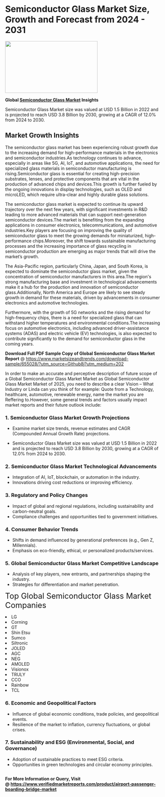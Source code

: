 <H1>Semiconductor Glass Market Size, Growth and Forecast from 2024 - 2031</H1><img class="aligncenter size-medium wp-image-584254" src="https://thirdeyenews.in/wp-content/uploads/2024/09/Global-Market-Research-300x168.jpeg" alt="" width="300" height="168" /><p><strong>Global&nbsp;<a href="https://www.marketsizeandtrends.com/download-sample/655028/?utm_source=Github8j?utm_medium=202">Semiconductor Glass Market</a> Insights</strong></p><p>Semiconductor Glass Market size was valued at USD 1.5 Billion in 2022 and is projected to reach USD 3.8 Billion by 2030, growing at a CAGR of 12.0% from 2024 to 2030.</p><p><h2>Market Growth Insights</h2> <p>The semiconductor glass market has been experiencing robust growth due to the increasing demand for high-performance materials in the electronics and semiconductor industries.As technology continues to advance, especially in areas like 5G, AI, IoT, and automotive applications, the need for specialized glass materials in semiconductor manufacturing is rising.Semiconductor glass is essential for creating high-precision substrates, lenses, and protective components that are vital in the production of advanced chips and devices.This growth is further fueled by the ongoing innovations in display technologies, such as OLED and microLED, which require ultra-clear and highly durable glass solutions.</p> <p>The semiconductor glass market is expected to continue its upward trajectory over the next few years, with significant investments in R&D leading to more advanced materials that can support next-generation semiconductor devices.The market is benefiting from the expanding applications in consumer electronics, telecommunications, and automotive industries.Key players are focusing on improving the quality of semiconductor glass to meet the growing demands for miniaturized, high-performance chips.Moreover, the shift towards sustainable manufacturing processes and the increasing importance of glass recycling in semiconductor production are emerging as major trends that will drive the market’s growth.</p> <p>The Asia-Pacific region, particularly China, Japan, and South Korea, is expected to dominate the semiconductor glass market, given the concentration of semiconductor manufacturers in this area.The region's strong manufacturing base and investment in technological advancements make it a hub for the production and innovation of semiconductor glass.Additionally, North America and Europe are likely to see steady growth in demand for these materials, driven by advancements in consumer electronics and automotive technologies.</p> <p>Furthermore, with the growth of 5G networks and the rising demand for high-frequency chips, there is a need for specialized glass that can withstand higher temperatures and environmental conditions.The increasing focus on automotive electronics, including advanced driver-assistance systems (ADAS) and electric vehicle (EV) technologies, is also expected to contribute significantly to the demand for semiconductor glass in the coming years.</p> <p><span class=""><strong>Download Full PDF Sample Copy of Global Semiconductor Glass Market Report</strong> @ <a href="https://www.marketsizeandtrends.com/download-sample/655028/?utm_source=Github8j?utm_medium=202" target="_blank">https://www.marketsizeandtrends.com/download-sample/655028/?utm_source=Github8j?utm_medium=202</a></span></p><p>In order to make an accurate and perceptive description of future scope of a Global&nbsp;Semiconductor Glass Market Market as Global&nbsp;Semiconductor Glass Market Market of 2025, you need to describe a clear Vision &ndash; What Industry or Linda can you think of for example: Quote from a Technology, healthcare, automotive, renewable energy, name the market you are Reffering to.However, some general trends and factors usually impact market reports and their future outlook include:</p><h3>1.&nbsp;<strong>Semiconductor Glass Market Growth Projections</strong></h3><ul><li>Examine market size trends, revenue estimates and CAGR (Compounded Annual Growth Rate) projections.</li><li><p>Semiconductor Glass Market size was valued at USD 1.5 Billion in 2022 and is projected to reach USD 3.8 Billion by 2030, growing at a CAGR of 12.0% from 2024 to 2030.</p></li></ul><h3>2.&nbsp;<strong>Semiconductor Glass Market Technological Advancements</strong></h3><ul><li>Integration of AI, IoT, blockchain, or automation in the industry.</li><li>Innovations driving cost reductions or improving efficiency.</li></ul><h3>3.&nbsp;<strong>Regulatory and Policy Changes</strong></h3><ul><li>Impact of global and regional regulations, including sustainability and carbon-neutral goals.</li><li>Compliance challenges and opportunities tied to government initiatives.</li></ul><h3>4.&nbsp;<strong>Consumer Behavior Trends</strong></h3><ul><li>Shifts in demand influenced by generational preferences (e.g., Gen Z, Millennials).</li><li>Emphasis on eco-friendly, ethical, or personalized products/services.</li></ul><h3>5.&nbsp;<strong>Global Semiconductor Glass Market Competitive Landscape</strong></h3><ul><li>Analysis of key players, new entrants, and partnerships shaping the industry.</li><li>Strategies for differentiation and market penetration.</li></ul><p data-pm-slice="1 1 []"><span style="color: inherit; font-family: inherit; font-size: 25px;">Top Global Semiconductor Glass Market Companies</span></p><div class="" data-test-id=""><p><li> LG</li><li> Corning</li><li> GT</li><li> Shin Etsu</li><li> Sumco</li><li> Siltronic</li><li> JOLED</li><li> AGC</li><li> NEG</li><li> AMOLED</li><li> Visionox</li><li> TRULY</li><li> CCO</li><li> Rainbow</li><li> TCL</li></p></div><h3>6.&nbsp;<strong>Economic and Geopolitical Factors</strong></h3><ul><li>Influence of global economic conditions, trade policies, and geopolitical events.</li><li>Resilience of the market to inflation, currency fluctuations, or global crises.</li></ul><h3>7.&nbsp;<strong>Sustainability and ESG (Environmental, Social, and Governance)</strong></h3><ul><li>Adoption of sustainable practices to meet ESG criteria.</li><li>Opportunities in green technologies and circular economy principles.</li></ul><h2><strong style="font-size: 14px;">For More Information or Query, Visit @&nbsp;</strong><a style="background-color: #ffffff; font-size: 14px;" href="https://www.marketsizeandtrends.com/report/semiconductor-glass-market/" target="_blank">https://www.verifiedmarketreports.com/product/airport-passenger-boarding-bridge-market</a></h2>